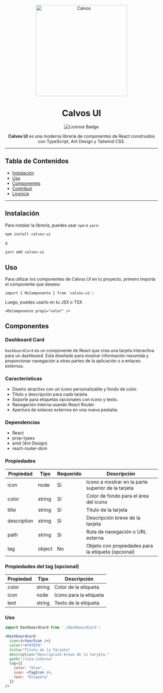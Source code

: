 <div align="center" >
  <img src="https://github.com/user-attachments/assets/f22fcd44-6d3c-4445-a428-f6fe2ed5ef41" alt="Calvos" width="300" />
</div>


<h1 align="center">Calvos UI</h1>

<div align="center">
  <img src="https://img.shields.io/badge/license-MIT-blue.svg" alt="License Badge">
</div>

<p align="center">
  <strong>Calvos UI</strong> es una moderna librería de componentes de React construidos con TypeScript, Ant Design y Tailwind CSS.
</p>

---

## Tabla de Contenidos

- [Instalación](#instalación)
- [Uso](#uso)
- [Componentes](#componentes)
- [Contribuir](#contribuir)
- [Licencia](#licencia)

---

## Instalación

Para instalar la librería, puedes usar `npm` o `yarn`:

```bash
npm install calvos-ui
```

ó 

```bash
yarn add calvos-ui
```

## Uso
Para utilizar los componentes de Calvos UI en tu proyecto, primero importa el componente que desees:

```tsx
import { MiComponente } from 'calvos-ui';
```

Luego, puedes usarlo en tu JSX o TSX
```tsx
<MiComponente prop1="valor" />
```

## Componentes
### Dashboard Card
`DashboardCard` es un componente de React que crea una tarjeta interactiva para un dashboard. Está diseñado para mostrar información resumida y proporcionar navegación a otras partes de la aplicación o a enlaces externos.

### Características

- Diseño atractivo con un icono personalizable y fondo de color.
- Título y descripción para cada tarjeta.
- Soporte para etiquetas opcionales con icono y texto.
- Navegación interna usando React Router.
- Apertura de enlaces externos en una nueva pestaña.

### Dependencias

- React
- prop-types
- antd (Ant Design)
- react-router-dom

### Propiedades

| Propiedad   | Tipo   | Requerido | Descripción                                              |
|-------------|--------|-----------|----------------------------------------------------------|
| icon        | node   | Sí        | Icono a mostrar en la parte superior de la tarjeta        |
| color       | string | Sí        | Color de fondo para el área del icono                    |
| title       | string | Sí        | Título de la tarjeta                                     |
| description | string | Sí        | Descripción breve de la tarjeta                          |
| path        | string | Sí        | Ruta de navegación o URL externa                         |
| tag         | object | No        | Objeto con propiedades para la etiqueta (opcional)       |

### Propiedades del tag (opcional)

| Propiedad | Tipo   | Descripción               |
|-----------|--------|---------------------------|
| color     | string | Color de la etiqueta       |
| icon      | node   | Icono para la etiqueta     |
| text      | string | Texto de la etiqueta       |

### Uso

```jsx
import DashboardCard from './DashboardCard';

<DashboardCard
  icon={<YourIcon />}
  color="#f0f0f0"
  title="Título de la Tarjeta"
  description="Descripción breve de la tarjeta."
  path="/ruta-interna"
  tag={{
    color: "blue",
    icon: <TagIcon />,
    text: "Etiqueta"
  }}
/>

```

